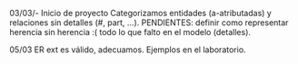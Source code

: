 03/03/-
Inicio de proyecto
Categorizamos entidades (a-atributadas) y relaciones sin detalles (#, part, ...).
PENDIENTES: definir como representar herencia sin herencia :(
    todo lo que falto en el modelo (detalles).

05/03
ER ext es válido, adecuamos. Ejemplos en el laboratorio.
